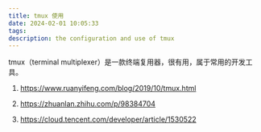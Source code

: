 ```yaml
---
title: tmux 使用
date: 2024-02-01 10:05:33
tags:
description: the configuration and use of tmux
---
```


tmux（terminal multiplexer）是一款终端复用器，很有用，属于常用的开发工具。

1. https://www.ruanyifeng.com/blog/2019/10/tmux.html

2. https://zhuanlan.zhihu.com/p/98384704

3. https://cloud.tencent.com/developer/article/1530522

